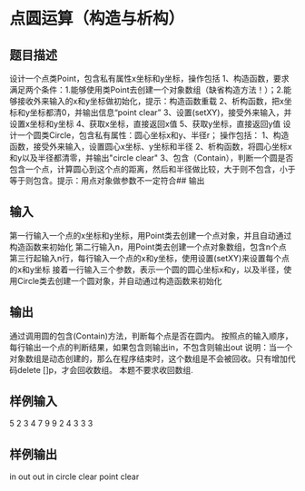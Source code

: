  # 点圆运算（构造与析构） ## 题目描述 设计一个点类Point，包含私有属性x坐标和y坐标，操作包括 1、构造函数，要求满足两个条件：1.能够使用类Point去创建一个对象数组（缺省构造方法！）；2.能够接收外来输入的x和y坐标做初始化，提示：构造函数重载 2、析构函数，把x坐标和y坐标都清0，并输出信息“point clear” 3、设置(setXY)，接受外来输入，并设置x坐标和y坐标 4、获取x坐标，直接返回x值 5、获取y坐标，直接返回y值 设计一个圆类Circle，包含私有属性：圆心坐标x和y、半径r； 操作包括： 1、构造函数，接受外来输入，设置圆心x坐标、y坐标和半径 2、析构函数，将圆心坐标x和y以及半径都清零，并输出"circle clear" 3、包含（Contain），判断一个圆是否包含一个点，计算圆心到这个点的距离，然后和半径做比较，大于则不包含，小于等于则包含。提示：用点对象做参数不一定符合## 输出 ## 输入 第一行输入一个点的x坐标和y坐标，用Point类去创建一个点对象，并且自动通过构造函数来初始化 第二行输入n，用Point类去创建一个点对象数组，包含n个点 第三行起输入n行，每行输入一个点的x和y坐标，使用设置(setXY)来设置每个点的x和y坐标 接着一行输入三个参数，表示一个圆的圆心坐标x和y，以及半径，使用Circle类去创建一个圆对象，并自动通过构造函数来初始化  ## 输出 通过调用圆的包含(Contain)方法，判断每个点是否在圆内。 按照点的输入顺序，每行输出一个点的判断结果，如果包含则输出in，不包含则输出out 说明：当一个对象数组是动态创建的，那么在程序结束时，这个数组是不会被回收。只有增加代码delete []p，才会回收数组。 本题不要求收回数组. ## 样例输入 5 2 3 4 7 9 9 2 4 3 3 3 ## 样例输出 in out out in circle clear point clear 